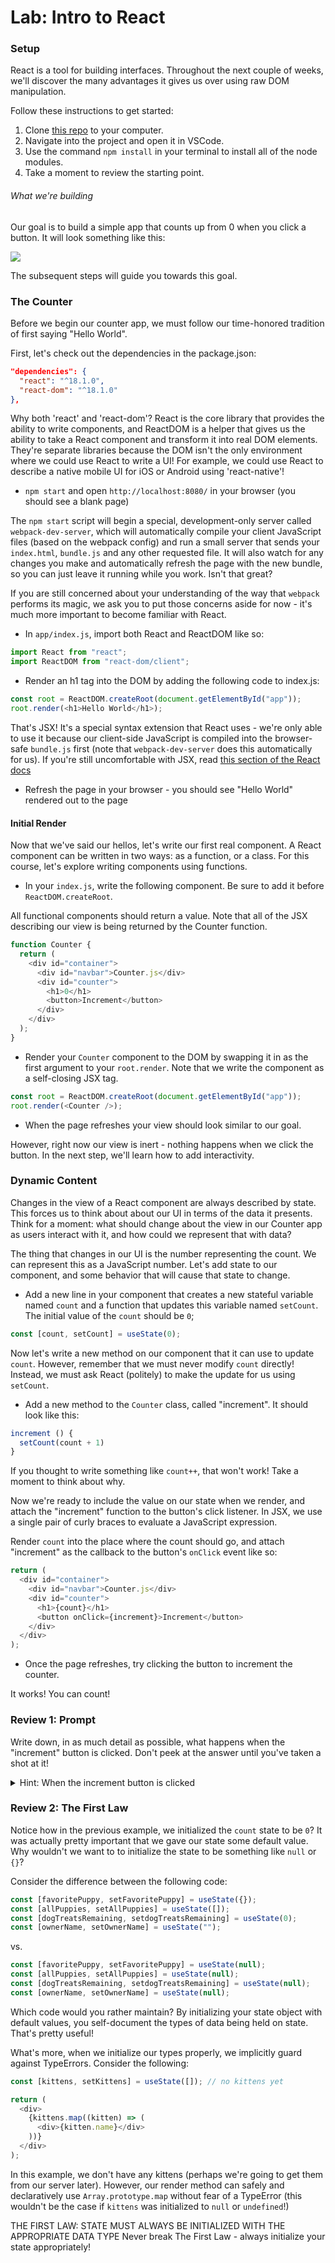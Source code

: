 # Lab: Intro to React

### Setup

React is a tool for building interfaces. Throughout the next couple of weeks, we'll discover the many advantages it gives us over using raw DOM manipulation.

Follow these instructions to get started:

1. Clone [this repo](https://github.com/se7en-illa/react-intro) to your computer.
2. Navigate into the project and open it in VSCode.
3. Use the command `npm install` in your terminal to install all of the node modules.
4. Take a moment to review the starting point.

###### What we're building

Our goal is to build a simple app that counts up from 0 when you click a button. It will look something like this:

<img src="./counterjs.png">

The subsequent steps will guide you towards this goal.

### The Counter

Before we begin our counter app, we must follow our time-honored tradition of first saying "Hello World".

First, let's check out the dependencies in the package.json:

```json
"dependencies": {
  "react": "^18.1.0",
  "react-dom": "^18.1.0"
},
```

Why both 'react' and 'react-dom'? React is the core library that provides the ability to write components, and ReactDOM is a helper that gives us the ability to take a React component and transform it into real DOM elements. They're separate libraries because the DOM isn't the only environment where we could use React to write a UI! For example, we could use React to describe a native mobile UI for iOS or Android using 'react-native'!

- `npm start` and open `http://localhost:8080/` in your browser (you should see a blank page)

The `npm start` script will begin a special, development-only server called `webpack-dev-server`, which will automatically compile your client JavaScript files (based on the webpack config) and run a small server that sends your `index.html`, `bundle.js` and any other requested file. It will also watch for any changes you make and automatically refresh the page with the new bundle, so you can just leave it running while you work. Isn't that great?

If you are still concerned about your understanding of the way that `webpack` performs its magic, we ask you to put those concerns aside for now - it's much more important to become familiar with React.

- In `app/index.js`, import both React and ReactDOM like so:

```javascript
import React from "react";
import ReactDOM from "react-dom/client";
```

- Render an h1 tag into the DOM by adding the following code to index.js:

```javascript
const root = ReactDOM.createRoot(document.getElementById("app"));
root.render(<h1>Hello World</h1>);
```

That's JSX! It's a special syntax extension that React uses - we're only able to use it because our client-side JavaScript is compiled into the browser-safe `bundle.js` first (note that `webpack-dev-server` does this automatically for us). If you're still uncomfortable with JSX, read [this section of the React docs](https://react.dev/learn/writing-markup-with-jsx)

- Refresh the page in your browser - you should see "Hello World" rendered out to the page

#### Initial Render

Now that we've said our hellos, let's write our first real component. A React component can be written in two ways: as a function, or a class. For this course, let's explore writing components using functions.

- In your `index.js`, write the following component. Be sure to add it before `ReactDOM.createRoot`.

All functional components should return a value. Note that all of the JSX describing our view is being returned by the Counter function.

```javascript
function Counter {
  return (
    <div id="container">
      <div id="navbar">Counter.js</div>
      <div id="counter">
        <h1>0</h1>
        <button>Increment</button>
      </div>
    </div>
  );
}
```

- Render your `Counter` component to the DOM by swapping it in as the first argument to your `root.render`. Note that we write the component as a self-closing JSX tag.

```javascript
const root = ReactDOM.createRoot(document.getElementById("app"));
root.render(<Counter />);
```

- When the page refreshes your view should look similar to our goal.

However, right now our view is inert - nothing happens when we click the button. In the next step, we'll learn how to add interactivity.

### Dynamic Content

Changes in the view of a React component are always described by state. This forces us to think about about our UI in terms of the data it presents. Think for a moment: what should change about the view in our Counter app as users interact with it, and how could we represent that with data?

The thing that changes in our UI is the number representing the count. We can represent this as a JavaScript number. Let's add state to our component, and some behavior that will cause that state to change.

- Add a new line in your component that creates a new stateful variable named `count` and a function that updates this variable named `setCount`. The initial value of the `count` should be `0`;

```javascript
const [count, setCount] = useState(0);
```

<!-- Also note: we need to call `super()` because our `Counter` class is extending the `React.Component` class! -->

Now let's write a new method on our component that it can use to update `count`. However, remember that we must never modify `count` directly! Instead, we must ask React (politely) to make the update for us using `setCount`.

- Add a new method to the `Counter` class, called "increment". It should look like this:

```javascript
increment () {
  setCount(count + 1)
}
```

If you thought to write something like `count++`, that won't work! Take a moment to think about why.

Now we're ready to include the value on our state when we render, and attach the "increment" function to the button's click listener. In JSX, we use a single pair of curly braces to evaluate a JavaScript expression.

Render `count` into the place where the count should go, and attach "increment" as the callback to the button's `onClick` event like so:

```javascript
return (
  <div id="container">
    <div id="navbar">Counter.js</div>
    <div id="counter">
      <h1>{count}</h1>
      <button onClick={increment}>Increment</button>
    </div>
  </div>
);
```

- Once the page refreshes, try clicking the button to increment the counter.

It works! You can count!

### Review 1: Prompt

Write down, in as much detail as possible, what happens when the "increment" button is clicked. Don't peek at the answer until you've taken a shot at it!

<details>
<summary>Hint: When the increment button is clicked</summary>

A possible description of the data flow would be as follows:

- The `onClick` listener invokes our bound "increment" function
  = Our "increment" function asks the `Counter` component to update its state by invoking `setCount`
- The `Counter` component generates a new state value by reassigning `count` to be that new state value
- The `Counter` component returns from its function with the new html including its `count` state updated

When we update the state on a component, that component re-renders. This is the fundamental way that data flows in React!

</details>

### Review 2: The First Law

Notice how in the previous example, we initialized the `count` state to be `0`? It was actually pretty important that we gave our state some default value. Why wouldn't we want to to initialize the state to be something like `null` or `{}`?

Consider the difference between the following code:

```javascript
const [favoritePuppy, setFavoritePuppy] = useState({});
const [allPuppies, setAllPuppies] = useState([]);
const [dogTreatsRemaining, setdogTreatsRemaining] = useState(0);
const [ownerName, setOwnerName] = useState("");
```

vs.

```javascript
const [favoritePuppy, setFavoritePuppy] = useState(null);
const [allPuppies, setAllPuppies] = useState(null);
const [dogTreatsRemaining, setdogTreatsRemaining] = useState(null);
const [ownerName, setOwnerName] = useState(null);
```

Which code would you rather maintain? By initializing your state object with default values, you self-document the types of data being held on state. That's pretty useful!

What's more, when we initialize our types properly, we implicitly guard against TypeErrors. Consider the following:

```javascript
const [kittens, setKittens] = useState([]); // no kittens yet

return (
  <div>
    {kittens.map((kitten) => (
      <div>{kitten.name}</div>
    ))}
  </div>
);
```

In this example, we don't have any kittens (perhaps we're going to get them from our server later). However, our render method can safely and declaratively use `Array.prototype.map` without fear of a TypeError (this wouldn't be the case if `kittens` was initialized to `null` or `undefined`!)

THE FIRST LAW: STATE MUST ALWAYS BE INITIALIZED WITH THE APPROPRIATE DATA TYPE
Never break The First Law - always initialize your state appropriately!
